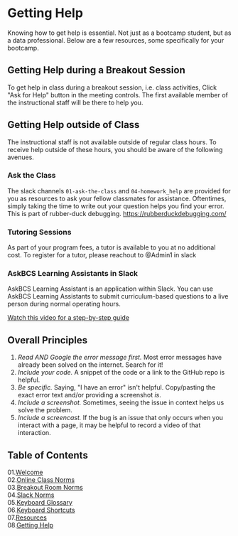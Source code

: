 # Getting Help

Knowing how to get help is essential. Not just as a bootcamp student, but as a data professional. Below are a few resources, some specifically for your bootcamp. 

## Getting Help during a Breakout Session
To get help in class during a breakout session, i.e. class activities, Click "Ask for Help" button in the meeting controls. The first available member of the instructional staff will be there to help you. 

## Getting Help outside of Class
The instructional staff is not available outside of regular class hours. To receive help outside of these hours, you should be aware of the following avenues. 

### Ask the Class
The slack channels `01-ask-the-class` and `04-homework_help` are provided for you as resources to ask your fellow classmates for assistance. Oftentimes, simply taking the time to write out your question helps you find your error. This is part of rubber-duck debugging. https://rubberduckdebugging.com/

### Tutoring Sessions
As part of your program fees, a tutor is available to you at no additional cost. To register for a tutor, please reachout to @Admin1 in slack



### AskBCS Learning Assistants in Slack
AskBCS Learning Assistant is an application within Slack. You can use AskBCS Learning Assistants to submit curriculum-based questions to a live person during normal operating hours. 

[Watch this video for a step-by-step guide](https://trilogyed.wistia.com/medias/ld3rvxv21c)

## Overall Principles
1. *Read AND Google the error message first.* Most error messages have already been solved on the internet. Search for it!
2. *Include your code.* A snippet of the code or a link to the GitHub repo is helpful. 
3. *Be specific.* Saying, "I have an error" isn't helpful. Copy/pasting the exact error text and/or providing a screenshot *is*. 
4. *Include a screenshot.* Sometimes, seeing the issue in context helps us solve the problem. 
5. *Include a screencast.* If the bug is an issue that only occurs when you interact with a page, it may be helpful to record a video of that interaction. 

## Table of Contents

01.[Welcome](01-Welcome.md)<br>
02.[Online Class Norms](02-Online-Class-Norms.md)<br>
03.[Breakout Room Norms](03-Breakout-Room-Norms.md)<br>
04.[Slack Norms](04-Slack-Norms.md)<br>
05.[Keyboard Glossary](05-Keyboard-Glossary.md)<br>
06.[Keyboard Shortcuts](06-Keyboard-Shortcuts.md)<br>
07.[Resources](07-Resources.md)<br>
08.[Getting Help](08-Getting-Help.md)<br>
